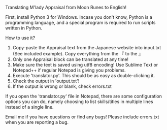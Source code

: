 Translating M'lady Appraisal from Moon Runes to English!

First, install Python 3 for Windows. Incase you don't know, Python is a
programming language, and a special program is required to run scripts written
in Python.

How to use it?

1. Copy-paste the Appraisal text from the Japanese website into input.txt
   (See included example). Copy everything from the 『 to the 』
2. Only one Appraisal block can be translated at any time!
3. Make sure the text is saved using utf8 encoding!
   Use Sublime Text or Notepad++ if regular Notepad is giving you problems.
4. Execute 'translator.py'. This should be as easy as double-clicking it.
5. Check the output in 'output.txt'!
6. If the output is wrong or blank, check errors.txt

If you open the 'translator.py' file in Notepad, there are some configuration
options you can do, namely choosing to list skills/titles in multiple lines
instead of a single line.

Email me if you have questions or find any bugs! Please include errors.txt
when you are reporting a bug.

